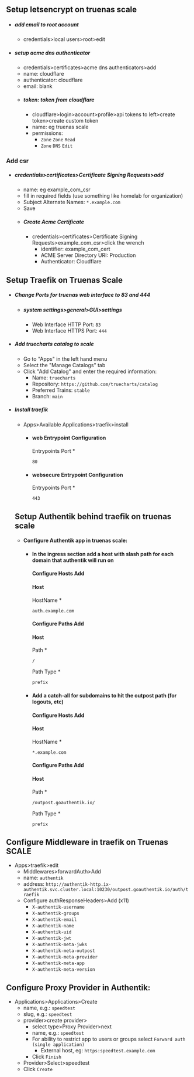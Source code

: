 ## Setup letsencrypt on truenas scale
  - ##### add email to root account
    - credentials>local users>root>edit
  - ##### setup acme dns authenticator
    - credentials>certificates>acme dns authenticators>add
    - name: cloudflare
    - authenticator: cloudflare
    - email: blank
    - ##### token: token from cloudflare
      - cloudflare>login>account>profile>api tokens to left>create token>create custom token
      - name: eg truenas scale
      - permissions: 
        - `Zone` `Zone` `Read`
        - `Zone` `DNS` `Edit`   
### Add csr
- ##### credentials>certificates>Certificate Signing Requests>add
  - name: eg example_com_csr
  - fill in required fields (use something like homelab for organization)
  - Subject Alternate Names: `*.example.com`
  - Save
  - ##### Create Acme Certificate
    - credentials>certificates>Certificate Signing Requests>example_com_csr>click the wrench
      - identifier: example_com_cert
      - ACME Server Directory URI: Production
      - Authenticator: Cloudflare

## Setup Traefik on Truenas Scale
- ##### Change Ports for truenas web interface to 83 and 444
  - ##### system settings>general>GUI>settings
    - Web Interface HTTP Port: `83`
    - Web Interface HTTPS Port: `444`
- ##### Add truecharts catalog to scale
  - Go to "Apps" in the left hand menu
  - Select the "Manage Catalogs" tab
  - Click "Add Catalog" and enter the required information:
    - Name: `truecharts`
    - Repository: `https://github.com/truecharts/catalog`
    - Preferred Trains: `stable`
    - Branch: `main`
- ##### Install traefik
  - Apps>Available Applications>traefik>install
    - #### web Entrypoint Configuration
      Entrypoints Port *
      ```
      80
      ```
    - #### websecure Entrypoint Configuration
      Entrypoints Port *
      ```
      443
      ```
        
  ## Setup Authentik behind traefik on truenas scale
  - #### Configure Authentik app in truenas scale:
    - #### In the ingress section add a host with slash path for each domain that authentik will run on
      #### Configure Hosts   Add
      #### Host
      HostName *
      ```
      auth.example.com
      ```
      #### Configure Paths   Add
      #### Host
      Path *
      ```
      /
      ```
      Path Type *
      ```
      prefix
      ```
    - #### Add a catch-all for subdomains to hit the outpost path (for logouts, etc) 
      #### Configure Hosts   Add
      #### Host
      HostName *
      ```
      *.example.com
      ```


      #### Configure Paths   Add
      #### Host
      Path *
      ```
      /outpost.goauthentik.io/
      ```
      Path Type *
      ```
      prefix
      ```
## Configure Middleware in traefik on Truenas SCALE
- Apps>traefik>edit
  - Middlewares>forwardAuth>Add
  - name: `authentik`
  - address: `http://authentik-http.ix-authentik.svc.cluster.local:10230/outpost.goauthentik.io/auth/traefik`
  - Configure authResponseHeaders>Add (x11)
    - `X-authentik-username`
    - `X-authentik-groups`
    - `X-authentik-email`
    - `X-authentik-name`
    - `X-authentik-uid`
    - `X-authentik-jwt`
    - `X-authentik-meta-jwks`
    - `X-authentik-meta-outpost`
    - `X-authentik-meta-provider`
    - `X-authentik-meta-app`
    - `X-authentik-meta-version`

## Configure Proxy Provider in Authentik:
- Applications>Applications>Create
  - name, e.g.: `speedtest`
  - slug, e.g.: `speedtest`
  - provider>create provider>
    - select type>Proxy Provider>next
    - name, e.g.: `speedtest`
    - For ability to restrict app to users or groups select `Forward auth (single application)`
      - External host, eg: `https:speedtest.example.com`
    - Click `Finish`
   - Provider>Select>speedtest
   - Click `Create`
